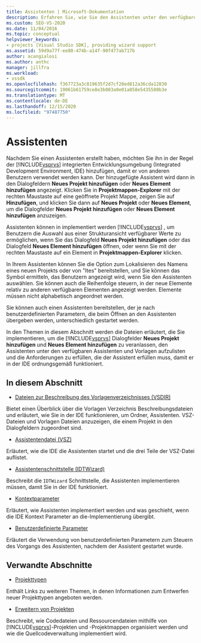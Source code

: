 ```yaml
---
title: Assistenten | Microsoft-Dokumentation
description: Erfahren Sie, wie Sie den Assistenten unter den verfügbaren Assistenten und Vorlagen in Visual Studio auflisten, und informieren Sie sich über die Anforderungen, die der Assistent in der IDE erfüllen muss.
ms.custom: SEO-VS-2020
ms.date: 11/04/2016
ms.topic: conceptual
helpviewer_keywords:
- projects [Visual Studio SDK], providing wizard support
ms.assetid: 59d9a77f-ee80-474b-a14f-90f477ab717b
author: acangialosi
ms.author: anthc
manager: jillfra
ms.workload:
- vssdk
ms.openlocfilehash: f367723a3c819635f2d7cf20ed812a36cda12830
ms.sourcegitcommit: 19061b61759ce8e3b083a0e01a858e5435580b3e
ms.translationtype: MT
ms.contentlocale: de-DE
ms.lasthandoff: 12/15/2020
ms.locfileid: "97487750"
---
```

# <a name="wizards"></a>Assistenten
Nachdem Sie einen Assistenten erstellt haben, möchten Sie ihn in der Regel der [!INCLUDE[vsprvs](../../code-quality/includes/vsprvs_md.md)] integrierten Entwicklungsumgebung (Integrated Development Environment, IDE) hinzufügen, damit er von anderen Benutzern verwendet werden kann. Der hinzugefügte Assistent wird dann in den Dialogfeldern **Neues Projekt hinzufügen** oder **Neues Element hinzufügen** angezeigt. Klicken Sie in **Projektmappen-Explorer** mit der rechten Maustaste auf eine geöffnete Projekt Mappe, zeigen Sie auf **Hinzufügen**, und klicken Sie dann auf **Neues Projekt** oder **Neues Element**, um die Dialogfelder **Neues Projekt hinzufügen** oder **Neues Element hinzufügen** anzuzeigen.

 Assistenten können in implementiert werden [!INCLUDE[vsprvs](../../code-quality/includes/vsprvs_md.md)] , um Benutzern die Auswahl aus einer Strukturansicht verfügbarer Werte zu ermöglichen, wenn Sie das Dialogfeld **Neues Projekt hinzufügen** oder das Dialogfeld **Neues Element hinzufügen** öffnen, oder wenn Sie mit der rechten Maustaste auf ein Element in **Projektmappen-Explorer** klicken.

 In Ihrem Assistenten können Sie die Option zum Lokalisieren des Namens eines neuen Projekts oder von "Ites" bereitstellen, und Sie können das Symbol ermitteln, das Benutzern angezeigt wird, wenn Sie den Assistenten auswählen. Sie können auch die Reihenfolge steuern, in der neue Elemente relativ zu anderen verfügbaren Elementen angezeigt werden. Elemente müssen nicht alphabetisch angeordnet werden.

 Sie können auch einen Assistenten bereitstellen, der je nach benutzerdefinierten Parametern, die beim Öffnen an den Assistenten übergeben werden, unterschiedlich gestartet werden.

 In den Themen in diesem Abschnitt werden die Dateien erläutert, die Sie implementieren, um die [!INCLUDE[vsprvs](../../code-quality/includes/vsprvs_md.md)] Dialogfelder **Neues Projekt hinzufügen** und **Neues Element hinzufügen** zu veranlassen, den Assistenten unter den verfügbaren Assistenten und Vorlagen aufzulisten und die Anforderungen zu erfüllen, die der Assistent erfüllen muss, damit er in der IDE ordnungsgemäß funktioniert.

## <a name="in-this-section"></a>In diesem Abschnitt
- [Dateien zur Beschreibung des Vorlagenverzeichnisses (VSDIR)](../../extensibility/internals/template-directory-description-dot-vsdir-files.md)

 Bietet einen Überblick über die Vorlagen Verzeichnis Beschreibungsdateien und erläutert, wie Sie in der IDE funktionieren, um Ordner, Assistenten. VSZ-Dateien und Vorlagen Dateien anzuzeigen, die einem Projekt in den Dialogfeldern zugeordnet sind.

- [Assistentendatei (VSZ)](../../extensibility/internals/wizard-dot-vsz-file.md)

 Erläutert, wie die IDE die Assistenten startet und die drei Teile der VSZ-Datei auflistet.

- [Assistentenschnittstelle (IDTWizard)](../../extensibility/internals/wizard-interface-idtwizard.md)

 Beschreibt die `IDTWizard` Schnittstelle, die Assistenten implementieren müssen, damit Sie in der IDE funktioniert.

- [Kontextparameter](../../extensibility/internals/context-parameters.md)

 Erläutert, wie Assistenten implementiert werden und was geschieht, wenn die IDE Kontext Parameter an die-Implementierung übergibt.

- [Benutzerdefinierte Parameter](../../extensibility/internals/custom-parameters.md)

 Erläutert die Verwendung von benutzerdefinierten Parametern zum Steuern des Vorgangs des Assistenten, nachdem der Assistent gestartet wurde.

## <a name="related-sections"></a>Verwandte Abschnitte
- [Projekttypen](../../extensibility/internals/project-types.md)

 Enthält Links zu weiteren Themen, in denen Informationen zum Entwerfen neuer Projekttypen angeboten werden.

- [Erweitern von Projekten](../../extensibility/extending-projects.md)

 Beschreibt, wie Codedateien und Ressourcendateien mithilfe von [!INCLUDE[vsprvs](../../code-quality/includes/vsprvs_md.md)]-Projekten und -Projektmappen organisiert werden und wie die Quellcodeverwaltung implementiert wird.

